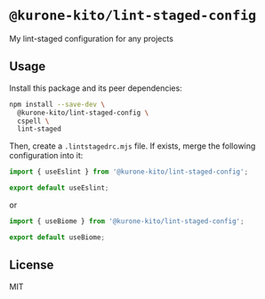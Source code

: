 # `@kurone-kito/lint-staged-config`

My lint-staged configuration for any projects

## Usage

Install this package and its peer dependencies:

```sh
npm install --save-dev \
  @kurone-kito/lint-staged-config \
  cspell \
  lint-staged
```

Then, create a `.lintstagedrc.mjs` file.
If exists, merge the following configuration into it:

```js
import { useEslint } from '@kurone-kito/lint-staged-config';

export default useEslint;
```

or

```js
import { useBiome } from '@kurone-kito/lint-staged-config';

export default useBiome;
```

## License

MIT
